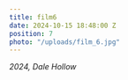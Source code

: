 ```yaml
---
title: film6
date: 2024-10-15 18:48:00 Z
position: 7
photo: "/uploads/film_6.jpg"
---
```


*2024, Dale Hollow*